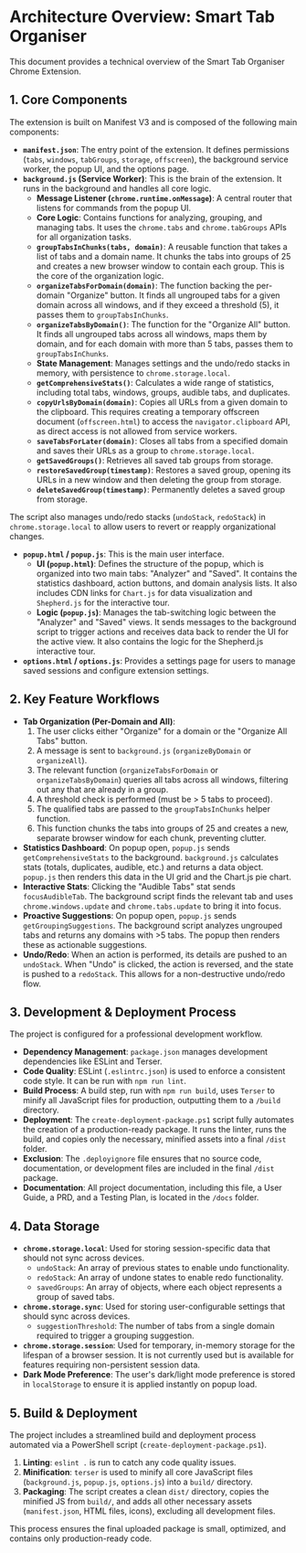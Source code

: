 # Architecture Overview: Smart Tab Organiser

This document provides a technical overview of the Smart Tab Organiser Chrome Extension.

## 1. Core Components

The extension is built on Manifest V3 and is composed of the following main components:

- **`manifest.json`**: The entry point of the extension. It defines permissions (`tabs`, `windows`, `tabGroups`, `storage`, `offscreen`), the background service worker, the popup UI, and the options page.
- **`background.js` (Service Worker)**: This is the brain of the extension. It runs in the background and handles all core logic.
  - **Message Listener (`chrome.runtime.onMessage`)**: A central router that listens for commands from the popup UI.
  - **Core Logic**: Contains functions for analyzing, grouping, and managing tabs. It uses the `chrome.tabs` and `chrome.tabGroups` APIs for all organization tasks.
  - **`groupTabsInChunks(tabs, domain)`**: A reusable function that takes a list of tabs and a domain name. It chunks the tabs into groups of 25 and creates a new browser window to contain each group. This is the core of the organization logic.
  - **`organizeTabsForDomain(domain)`**: The function backing the per-domain "Organize" button. It finds all ungrouped tabs for a given domain across all windows, and if they exceed a threshold (5), it passes them to `groupTabsInChunks`.
  - **`organizeTabsByDomain()`**: The function for the "Organize All" button. It finds all ungrouped tabs across all windows, maps them by domain, and for each domain with more than 5 tabs, passes them to `groupTabsInChunks`.
  - **State Management**: Manages settings and the undo/redo stacks in memory, with persistence to `chrome.storage.local`.
  - **`getComprehensiveStats()`**: Calculates a wide range of statistics, including total tabs, windows, groups, audible tabs, and duplicates.
  - **`copyUrlsByDomain(domain)`**: Copies all URLs from a given domain to the clipboard. This requires creating a temporary offscreen document (`offscreen.html`) to access the `navigator.clipboard` API, as direct access is not allowed from service workers.
  - **`saveTabsForLater(domain)`**: Closes all tabs from a specified domain and saves their URLs as a group to `chrome.storage.local`.
  - **`getSavedGroups()`**: Retrieves all saved tab groups from storage.
  - **`restoreSavedGroup(timestamp)`**: Restores a saved group, opening its URLs in a new window and then deleting the group from storage.
  - **`deleteSavedGroup(timestamp)`**: Permanently deletes a saved group from storage.

The script also manages undo/redo stacks (`undoStack`, `redoStack`) in `chrome.storage.local` to allow users to revert or reapply organizational changes.

- **`popup.html` / `popup.js`**: This is the main user interface.
  - **UI (`popup.html`)**: Defines the structure of the popup, which is organized into two main tabs: "Analyzer" and "Saved". It contains the statistics dashboard, action buttons, and domain analysis lists. It also includes CDN links for `Chart.js` for data visualization and `Shepherd.js` for the interactive tour.
  - **Logic (`popup.js`)**: Manages the tab-switching logic between the "Analyzer" and "Saved" views. It sends messages to the background script to trigger actions and receives data back to render the UI for the active view. It also contains the logic for the Shepherd.js interactive tour.
- **`options.html` / `options.js`**: Provides a settings page for users to manage saved sessions and configure extension settings.

## 2. Key Feature Workflows

- **Tab Organization (Per-Domain and All)**:
  1.  The user clicks either "Organize" for a domain or the "Organize All Tabs" button.
  2.  A message is sent to `background.js` (`organizeByDomain` or `organizeAll`).
  3.  The relevant function (`organizeTabsForDomain` or `organizeTabsByDomain`) queries all tabs across all windows, filtering out any that are already in a group.
  4.  A threshold check is performed (must be > 5 tabs to proceed).
  5.  The qualified tabs are passed to the `groupTabsInChunks` helper function.
  6.  This function chunks the tabs into groups of 25 and creates a new, separate browser window for each chunk, preventing clutter.
- **Statistics Dashboard**: On popup open, `popup.js` sends `getComprehensiveStats` to the background. `background.js` calculates stats (totals, duplicates, audible, etc.) and returns a data object. `popup.js` then renders this data in the UI grid and the Chart.js pie chart.
- **Interactive Stats**: Clicking the "Audible Tabs" stat sends `focusAudibleTab`. The background script finds the relevant tab and uses `chrome.windows.update` and `chrome.tabs.update` to bring it into focus.
- **Proactive Suggestions**: On popup open, `popup.js` sends `getGroupingSuggestions`. The background script analyzes ungrouped tabs and returns any domains with >5 tabs. The popup then renders these as actionable suggestions.
- **Undo/Redo**: When an action is performed, its details are pushed to an `undoStack`. When "Undo" is clicked, the action is reversed, and the state is pushed to a `redoStack`. This allows for a non-destructive undo/redo flow.

## 3. Development & Deployment Process

The project is configured for a professional development workflow.

- **Dependency Management**: `package.json` manages development dependencies like ESLint and Terser.
- **Code Quality**: ESLint (`.eslintrc.json`) is used to enforce a consistent code style. It can be run with `npm run lint`.
- **Build Process**: A build step, run with `npm run build`, uses `Terser` to minify all JavaScript files for production, outputting them to a `/build` directory.
- **Deployment**: The `create-deployment-package.ps1` script fully automates the creation of a production-ready package. It runs the linter, runs the build, and copies only the necessary, minified assets into a final `/dist` folder.
- **Exclusion**: The `.deployignore` file ensures that no source code, documentation, or development files are included in the final `/dist` package.
- **Documentation**: All project documentation, including this file, a User Guide, a PRD, and a Testing Plan, is located in the `/docs` folder.

## 4. Data Storage

- **`chrome.storage.local`**: Used for storing session-specific data that should not sync across devices.
  - `undoStack`: An array of previous states to enable undo functionality.
  - `redoStack`: An array of undone states to enable redo functionality.
  - `savedGroups`: An array of objects, where each object represents a group of saved tabs.
- **`chrome.storage.sync`**: Used for storing user-configurable settings that should sync across devices.
  - `suggestionThreshold`: The number of tabs from a single domain required to trigger a grouping suggestion.
- **`chrome.storage.session`**: Used for temporary, in-memory storage for the lifespan of a browser session. It is not currently used but is available for features requiring non-persistent session data.
- **Dark Mode Preference**: The user's dark/light mode preference is stored in `localStorage` to ensure it is applied instantly on popup load.

## 5. Build & Deployment

The project includes a streamlined build and deployment process automated via a PowerShell script (`create-deployment-package.ps1`).

1.  **Linting**: `eslint .` is run to catch any code quality issues.
2.  **Minification**: `terser` is used to minify all core JavaScript files (`background.js`, `popup.js`, `options.js`) into a `build/` directory.
3.  **Packaging**: The script creates a clean `dist/` directory, copies the minified JS from `build/`, and adds all other necessary assets (`manifest.json`, HTML files, icons), excluding all development files.

This process ensures the final uploaded package is small, optimized, and contains only production-ready code.
